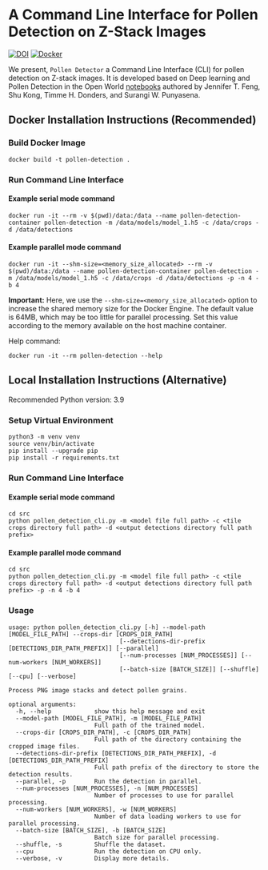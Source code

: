 # A Command Line Interface for Pollen Detection on Z-Stack Images

[![DOI](https://zenodo.org/badge/DOI/10.5281/zenodo.14497719.svg)](https://doi.org/10.5281/zenodo.14497719)
[![Docker](https://github.com/paleopollen/pollen-detection-cli/actions/workflows/docker-publish.yml/badge.svg)](https://github.com/paleopollen/pollen-detection-cli/actions/workflows/docker-publish.yml)

We present, `Pollen Detector` a Command Line Interface (CLI) for pollen detection on Z-stack images. It is developed
based on Deep learning and Pollen Detection in the Open
World [notebooks](https://github.com/fengzard/open_world_pollen_detection) authored by Jennifer T. Feng, Shu Kong, Timme
H. Donders, and Surangi W. Punyasena.

## Docker Installation Instructions (Recommended)

### Build Docker Image

```shell
docker build -t pollen-detection .
```

### Run Command Line Interface

#### Example serial mode command

```shell
docker run -it --rm -v $(pwd)/data:/data --name pollen-detection-container pollen-detection -m /data/models/model_1.h5 -c /data/crops -d /data/detections
```

#### Example parallel mode command

```shell
docker run -it --shm-size=<memory_size_allocated> --rm -v $(pwd)/data:/data --name pollen-detection-container pollen-detection -m /data/models/model_1.h5 -c /data/crops -d /data/detections -p -n 4 -b 4
```

**Important:** Here, we use the `--shm-size=<memory_size_allocated>` option to increase the shared memory size for the
Docker Engine. The default value is 64MB, which may be too little for parallel processing. Set this value according to
the memory available on the host machine container.

Help command:

```shell
docker run -it --rm pollen-detection --help
```

## Local Installation Instructions (Alternative)

Recommended Python version: 3.9

### Setup Virtual Environment

```shell
python3 -m venv venv
source venv/bin/activate
pip install --upgrade pip
pip install -r requirements.txt
```

### Run Command Line Interface

#### Example serial mode command

```shell
cd src
python pollen_detection_cli.py -m <model file full path> -c <tile crops directory full path> -d <output detections directory full path prefix>
```

#### Example parallel mode command

```shell
cd src
python pollen_detection_cli.py -m <model file full path> -c <tile crops directory full path> -d <output detections directory full path prefix> -p -n 4 -b 4
```

### Usage

```shell
usage: python pollen_detection_cli.py [-h] --model-path [MODEL_FILE_PATH] --crops-dir [CROPS_DIR_PATH] 
                               [--detections-dir-prefix [DETECTIONS_DIR_PATH_PREFIX]] [--parallel] 
                               [--num-processes [NUM_PROCESSES]] [--num-workers [NUM_WORKERS]]
                               [--batch-size [BATCH_SIZE]] [--shuffle] [--cpu] [--verbose]

Process PNG image stacks and detect pollen grains.

optional arguments:
  -h, --help            show this help message and exit
  --model-path [MODEL_FILE_PATH], -m [MODEL_FILE_PATH]
                        Full path of the trained model.
  --crops-dir [CROPS_DIR_PATH], -c [CROPS_DIR_PATH]
                        Full path of the directory containing the cropped image files.
  --detections-dir-prefix [DETECTIONS_DIR_PATH_PREFIX], -d [DETECTIONS_DIR_PATH_PREFIX]
                        Full path prefix of the directory to store the detection results.
  --parallel, -p        Run the detection in parallel.
  --num-processes [NUM_PROCESSES], -n [NUM_PROCESSES]
                        Number of processes to use for parallel processing.
  --num-workers [NUM_WORKERS], -w [NUM_WORKERS]
                        Number of data loading workers to use for parallel processing.
  --batch-size [BATCH_SIZE], -b [BATCH_SIZE]
                        Batch size for parallel processing.
  --shuffle, -s         Shuffle the dataset.
  --cpu                 Run the detection on CPU only.
  --verbose, -v         Display more details.
```
